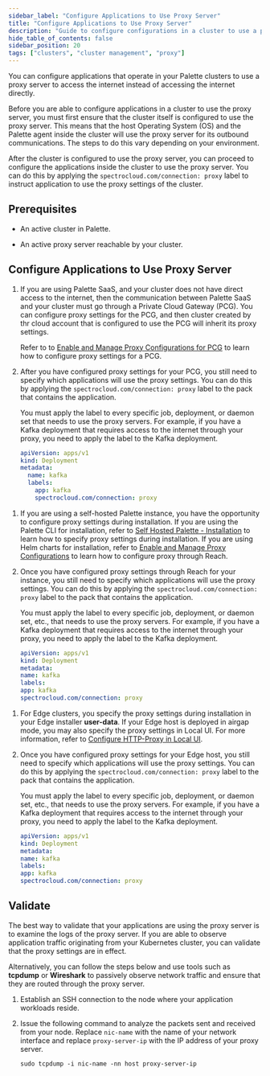 ```yaml
---
sidebar_label: "Configure Applications to Use Proxy Server"
title: "Configure Applications to Use Proxy Server"
description: "Guide to configure configurations in a cluster to use a proxy server."
hide_table_of_contents: false
sidebar_position: 20
tags: ["clusters", "cluster management", "proxy"]
---
```


You can configure applications that operate in your Palette clusters to use a proxy server to access the internet
instead of accessing the internet directly.

Before you are able to configure applications in a cluster to use the proxy server, you must first ensure that the
cluster itself is configured to use the proxy server. This means that the host Operating System (OS) and the Palette
agent inside the cluster will use the proxy server for its outbound communications. The steps to do this vary depending
on your environment.

After the cluster is configured to use the proxy server, you can proceed to configure the applications inside the
cluster to use the proxy server. You can do this by applying the `spectrocloud.com/connection: proxy` label to instruct
application to use the proxy settings of the cluster.

## Prerequisites

- An active cluster in Palette.

- An active proxy server reachable by your cluster.

## Configure Applications to Use Proxy Server

<Tabs>

<TabItem value="Palette SaaS Non-Edge">

1.  If you are using Palette SaaS, and your cluster does not have direct access to the internet, then the communication
    between Palette SaaS and your cluster must go through a Private Cloud Gateway (PCG). You can configure proxy
    settings for the PCG, and then cluster created by thr cloud account that is configured to use the PCG will inherit
    its proxy settings.

    Refer to to [Enable and Manage Proxy Configurations for PCG](../pcg/manage-pcg/) to learn how to configure proxy
    settings for a PCG.

2.  After you have configured proxy settings for your PCG, you still need to specify which applications will use the
    proxy settings. You can do this by applying the `spectrocloud.com/connection: proxy` label to the pack that contains
    the application.

    You must apply the label to every specific job, deployment, or daemon set that needs to use the proxy servers. For
    example, if you have a Kafka deployment that requires access to the internet through your proxy, you need to apply
    the label to the Kafka deployment.

    ```yaml {7}
    apiVersion: apps/v1
    kind: Deployment
    metadata:
      name: kafka
      labels:
        app: kafka
        spectrocloud.com/connection: proxy
    ```

</TabItem>

<TabItem value="Self-Hosted Palette Non-Edge">

1. If you are using a self-hosted Palette instance, you have the opportunity to configure proxy settings during
   installation. If you are using the Palette CLI for installation, refer to
   [Self Hosted Palette - Installation](../../enterprise-version/install-palette/install-on-kubernetes/install.md) to
   learn how to specify proxy settings during installation. If you are using Helm charts for installation, refer to
   [Enable and Manage Proxy Configurations](../pcg/manage-pcg/add-dns-mapping.md) to learn how to configure proxy
   through Reach.

2. Once you have configured proxy settings through Reach for your instance, you still need to specify which applications
   will use the proxy settings. You can do this by applying the `spectrocloud.com/connection: proxy` label to the pack
   that contains the application.

   You must apply the label to every specific job, deployment, or daemon set, etc., that needs to use the proxy servers.
   For example, if you have a Kafka deployment that requires access to the internet through your proxy, you need to
   apply the label to the Kafka deployment.

   ```yaml {7}
   apiVersion: apps/v1
   kind: Deployment
   metadata:
   name: kafka
   labels:
   app: kafka
   spectrocloud.com/connection: proxy
   ```

</TabItem>

<TabItem value="Edge">

1.  For Edge clusters, you specify the proxy settings during installation in your Edge installer **user-data**. If your
    Edge host is deployed in airgap mode, you may also specify the proxy settings in Local UI. For more information,
    refer to [Configure HTTP-Proxy in Local UI](../edge/local-ui/host-management/configure-proxy.md).

2.  Once you have configured proxy settings for your Edge host, you still need to specify which applications will use
    the proxy settings. You can do this by applying the `spectrocloud.com/connection: proxy` label to the pack that
    contains the application.

    You must apply the label to every specific job, deployment, or daemon set, etc., that needs to use the proxy
    servers. For example, if you have a Kafka deployment that requires access to the internet through your proxy, you
    need to apply the label to the Kafka deployment.

    ```yaml {7}
    apiVersion: apps/v1
    kind: Deployment
    metadata:
    name: kafka
    labels:
    app: kafka
    spectrocloud.com/connection: proxy
    ```

</TabItem>

<Tabs>

## Validate

The best way to validate that your applications are using the proxy server is to examine the logs of the proxy server.
If you are able to observe application traffic originating from your Kubernetes cluster, you can validate that the proxy
settings are in effect.

Alternatively, you can follow the steps below and use tools such as **tcpdump** or **Wireshark** to passively observe
network traffic and ensure that they are routed through the proxy server.

1. Establish an SSH connection to the node where your application workloads reside.

2. Issue the following command to analyze the packets sent and received from your node. Replace `nic-name` with the name
   of your network interface and replace `proxy-server-ip` with the IP address of your proxy server.

   ```shell
   sudo tcpdump -i nic-name -nn host proxy-server-ip
   ```
